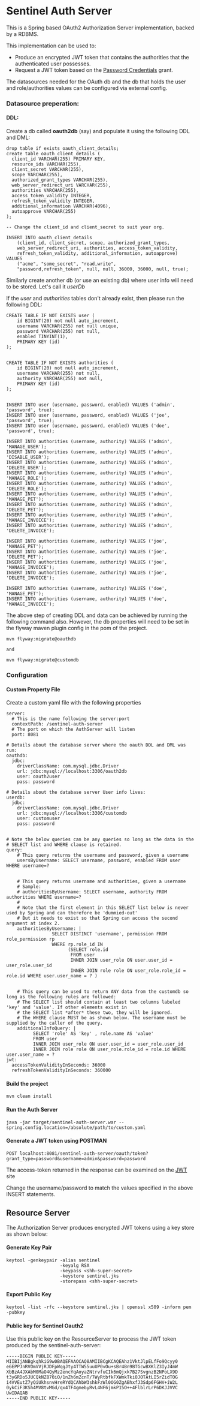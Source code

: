 Sentinel Auth Server
===

This is a Spring based OAuth2 Authorization Server implementation,
backed by a RDBMS.

This implementation can be used to:

* Produce an encrypted JWT token that contains the authorities that the
authenticated user possesses.
*  Request a JWT token based on the [Password Credentials](https://auth0.com/docs/api-auth/which-oauth-flow-to-use) grant.

The datasources needed for the OAuth db and the db that holds the user
and role/authorities values can be configured via external config.


### Datasource preperation:

#### DDL:
Create a db called __oauth2db__ (say) and populate it using the following DDL and DML:

```
drop table if exists oauth_client_details;
create table oauth_client_details (
  client_id VARCHAR(255) PRIMARY KEY,
  resource_ids VARCHAR(255),
  client_secret VARCHAR(255),
  scope VARCHAR(255),
  authorized_grant_types VARCHAR(255),
  web_server_redirect_uri VARCHAR(255),
  authorities VARCHAR(255),
  access_token_validity INTEGER,
  refresh_token_validity INTEGER,
  additional_information VARCHAR(4096),
  autoapprove VARCHAR(255)
);

-- Change the client_id and client_secret to suit your org.

INSERT INTO oauth_client_details
	(client_id, client_secret, scope, authorized_grant_types,
	web_server_redirect_uri, authorities, access_token_validity,
	refresh_token_validity, additional_information, autoapprove)
VALUES
	("acme", "some_secret", "read,write",
	"password,refresh_token", null, null, 36000, 36000, null, true);
```


Similarly create another db (or use an existing db) where user info will need to be stored.
Let's call it _userDb_

If the _user_ and _authorities_ tables don't already exist, then please run the following DDL:

```
CREATE TABLE IF NOT EXISTS user (
    id BIGINT(20) not null auto_increment,
    username VARCHAR(255) not null unique,
    password VARCHAR(255) not null,
    enabled TINYINT(1),
    PRIMARY KEY (id)
);


CREATE TABLE IF NOT EXISTS authorities (
    id BIGINT(20) not null auto_increment,
    username VARCHAR(255) not null,
    authority VARCHAR(255) not null,
    PRIMARY KEY (id)
);


INSERT INTO user (username, password, enabled) VALUES ('admin', 'password', true);
INSERT INTO user (username, password, enabled) VALUES ('joe', 'password', true);
INSERT INTO user (username, password, enabled) VALUES ('doe', 'password', true);

INSERT INTO authorities (username, authority) VALUES ('admin', 'MANAGE_USER');
INSERT INTO authorities (username, authority) VALUES ('admin', 'DISABLE_USER');
INSERT INTO authorities (username, authority) VALUES ('admin', 'DELETE_USER');
INSERT INTO authorities (username, authority) VALUES ('admin', 'MANAGE_ROLE');
INSERT INTO authorities (username, authority) VALUES ('admin', 'DELETE_ROLE');
INSERT INTO authorities (username, authority) VALUES ('admin', 'MANAGE_PET');
INSERT INTO authorities (username, authority) VALUES ('admin', 'DELETE_PET');
INSERT INTO authorities (username, authority) VALUES ('admin', 'MANAGE_INVOICE');
INSERT INTO authorities (username, authority) VALUES ('admin', 'DELETE_INVOICE');

INSERT INTO authorities (username, authority) VALUES ('joe', 'MANAGE_PET');
INSERT INTO authorities (username, authority) VALUES ('joe', 'DELETE_PET');
INSERT INTO authorities (username, authority) VALUES ('joe', 'MANAGE_INVOICE');
INSERT INTO authorities (username, authority) VALUES ('joe', 'DELETE_INVOICE');

INSERT INTO authorities (username, authority) VALUES ('doe', 'MANAGE_PET');
INSERT INTO authorities (username, authority) VALUES ('doe', 'MANAGE_INVOICE');
```


The above step of creating DDL and data can be achieved by
running the following command also.
However, the db properties will need to be set in the
flyway maven plugin config in the pom of the project.

```
mvn flyway:migrate@oauthdb

and

mvn flyway:migrate@customdb

```

### Configuration

#### Custom Property File
Create a custom yaml file with the following properties

```
server:
  # This is the name following the server:port
  contextPath: /sentinel-auth-server
  # The port on which the AuthServer will listen
  port: 8081

# Details about the database server where the oauth DDL and DML was run:
oauthdb:
  jdbc:
    driverClassName: com.mysql.jdbc.Driver
    url: jdbc:mysql://localhost:3306/oauth2db
    user: oauth2user
    pass: password

# Details about the database server User info lives:
userdb:
  jdbc:
    driverClassName: com.mysql.jdbc.Driver
    url: jdbc:mysql://localhost:3306/customdb
    user: customuser
    pass: password


# Note the below queries can be any queries so long as the data in the
# SELECT list and WHERE clause is retained.
query:
    # This query returns the username and password, given a username
    usersByUsername: SELECT username, password, enabled FROM user WHERE username=?


    # This query returns username and authorities, given a username
    # Sample:
    # authoritiesByUsername: SELECT username, authority FROM authorities WHERE username=?
    #
    # Note that the first element in this SELECT list below is never used by Spring and can therefore be 'dummied-out'
    # But it needs to exist so that Spring can access the second argument at index 2.
    authoritiesByUsername: |
                 SELECT DISTINCT 'username', permission FROM role_permission rp
                 WHERE rp.role_id IN
                       (SELECT role.id
                        FROM user
                        INNER JOIN user_role ON user.user_id = user_role.user_id
                        INNER JOIN role role ON user_role.role_id = role.id WHERE user.user_name = ? )
                        
                        
    # This query can be used to return ANY data from the customdb so long as the following rules are followed:
    # The SELECT list should contain at least two columns labeled 'key' and 'value'. If other elements exist in
    # the SELECT list *after* these two, they will be ignored.
    # The WHERE clause MUST be as shown below. The username must be supplied by the caller of the query.    
    additionalInfoQuery: |
          SELECT 'role' AS 'key' , role.name AS 'value'
          FROM user
          INNER JOIN user_role ON user.user_id = user_role.user_id
          INNER JOIN role role ON user_role.role_id = role.id WHERE user.user_name = ?
jwt:
  accessTokenValidityInSeconds: 36000
  refreshTokenValidityInSeconds: 360000
```



#### Build the project

```
mvn clean install
```

#### Run the Auth Server

```
java -jar target/sentinel-auth-server.war --spring.config.location=/absolute/path/to/custom.yaml
```

#### Generate a JWT token using POSTMAN

```
POST localhost:8081/sentinel-auth-server/oauth/token?grant_type=password&username=admin&password=password
```
The access-token returned in the response can be examined on the [JWT](jwt.io) site

Change the username/password to match the values specified in the above INSERT statements.



## Resource Server

The Authorization Server produces encrypted JWT tokens using a key store
 as shown below:

#### Generate Key Pair

```$xslt
keytool -genkeypair -alias sentinel
                    -keyalg RSA
                    -keypass <shh-super-secret>
                    -keystore sentinel.jks
                    -storepass <shh-super-secret>
```

#### Export Public Key

```$xslt
keytool -list -rfc --keystore sentinel.jks | openssl x509 -inform pem -pubkey
```


#### Public key for Sentinel Oauth2

Use this public key on the ResourceServer to process the JWT token produced by the sentinel-auth-server:

```$xslt
-----BEGIN PUBLIC KEY-----
MIIBIjANBgkqhkiG9w0BAQEFAAOCAQ8AMIIBCgKCAQEAhz1VktJlpELfFo9Qcyy0
e6EPPJnRVOmVVjRJDFpWqgJty4TTW55uuUP0vOu+sBr4Bn9BTGcwBXKlZ3IyJ4mW
XbBzA4JXAbM0MaO4QyMz2encYqAoyaZNtrvfuCIk6mQjxk7B27SvgnzB2NPoLX9D
t3yGRDo5JUCQkNZ870iO/1nZh6mZcnT/7WyRtbfkFXWmkTkiOJOTAtLI5rZidTOG
i4VVEutZ7yQiUkhsnvHreRYdQCAhbW3shkFzWl0OG0ZgABhxfJ3Sdp6FGHV+iW2L
0ykCiF3KSh4MV8tvMGd/qx4TF4gmebyRvL4NF6jmkP15O++4FlblrLrP6DKJJVVC
UwIDAQAB
-----END PUBLIC KEY-----
```


